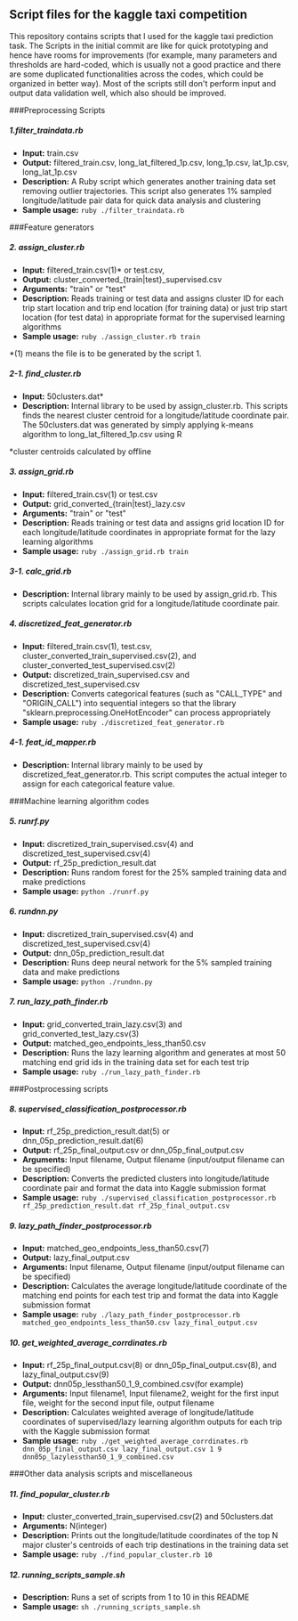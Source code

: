 ## Script files for the kaggle taxi competition

This repository contains scripts that I used for the kaggle taxi prediction task. The Scripts in the initial commit are like for quick prototyping and hence have rooms for improvements (for example, many parameters and thresholds are hard-coded, which is usually not a good practice and there are some duplicated functionalities across the codes, which could be organized in better way).
Most of the scripts still don't perform input and output data validation well, which also should be improved.

###Preprocessing Scripts

##### *1.filter_traindata.rb*
- **Input:** train.csv
- **Output:** filtered_train.csv, long_lat_filtered_1p.csv, long_1p.csv, lat_1p.csv, long_lat_1p.csv
- **Description:** A Ruby script which generates another training data set removing outlier trajectories.
This script also generates 1% sampled longitude/latitude pair data for quick data analysis and clustering
- **Sample usage:** `ruby ./filter_traindata.rb`

###Feature generators

##### *2. assign_cluster.rb*
- **Input:** filtered_train.csv(1)* or test.csv,
- **Output:** cluster_converted_{train|test}_supervised.csv
- **Arguments:** "train" or "test"
- **Description:** Reads training or test data and assigns cluster ID for each trip start location and trip end location (for training data) or just trip start location (for test data) in appropriate format for the supervised learning algorithms
- **Sample usage:** `ruby ./assign_cluster.rb train`

*(1) means the file is to be generated by the script 1.

##### *2-1. find_cluster.rb*
- **Input:** 50clusters.dat*
- **Description:** Internal library to be used by assign_cluster.rb. This scripts finds the nearest cluster centroid for a longitude/latitude coordinate pair.
The 50clusters.dat was generated by simply applying k-means algorithm to long_lat_filtered_1p.csv using R

*cluster centroids calculated by offline

##### *3. assign_grid.rb*
- **Input:** filtered_train.csv(1) or test.csv
- **Output:** grid_converted_{train|test}_lazy.csv
- **Arguments:** "train" or "test"
- **Description:** Reads training or test data and assigns grid location ID for each longitude/latitude coordinates in appropriate format for the lazy learning algorithms
- **Sample usage:** `ruby ./assign_grid.rb train`

##### *3-1. calc_grid.rb*
- **Description:** Internal library mainly to be used by assign_grid.rb. This scripts calculates location grid for a longitude/latitude coordinate pair.

##### *4. discretized_feat_generator.rb*
- **Input:** filtered_train.csv(1), test.csv, cluster_converted_train_supervised.csv(2), and cluster_converted_test_supervised.csv(2)
- **Output:** discretized_train_supervised.csv and discretized_test_supervised.csv
- **Description:** Converts categorical features (such as "CALL_TYPE" and "ORIGIN_CALL") into sequential integers so that the library "sklearn.preprocessing.OneHotEncoder" can process appropriately
- **Sample usage:** `ruby ./discretized_feat_generator.rb`

##### *4-1. feat_id_mapper.rb*
- **Description:** Internal library mainly to be used by discretized_feat_generator.rb. This script computes the actual integer to assign for each categorical feature value.

###Machine learning algorithm codes
##### *5. runrf.py*
- **Input:** discretized_train_supervised.csv(4) and discretized_test_supervised.csv(4)
- **Output:** rf_25p_prediction_result.dat
- **Description:** Runs random forest for the 25% sampled training data and make predictions
- **Sample usage:** `python ./runrf.py`

##### *6. rundnn.py*
- **Input:** discretized_train_supervised.csv(4) and discretized_test_supervised.csv(4)
- **Output:** dnn_05p_prediction_result.dat
- **Description:** Runs deep neural network for the 5% sampled training data and make predictions
- **Sample usage:** `python ./rundnn.py`

##### *7. run_lazy_path_finder.rb*
- **Input:** grid_converted_train_lazy.csv(3) and grid_converted_test_lazy.csv(3)
- **Output:** matched_geo_endpoints_less_than50.csv
- **Description:** Runs the lazy learning algorithm and generates at most 50 matching end grid ids in the training data set for each test trip
- **Sample usage:** `ruby ./run_lazy_path_finder.rb`

###Postprocessing scripts

##### *8. supervised_classification_postprocessor.rb*
- **Input:** rf_25p_prediction_result.dat(5) or dnn_05p_prediction_result.dat(6)
- **Output:** rf_25p_final_output.csv or dnn_05p_final_output.csv
- **Arguments:** Input filename, Output filename (input/output filename can be specified)
- **Description:** Converts the predicted clusters into longitude/latitude coordinate pair and format the data into Kaggle submission format
- **Sample usage:** `ruby ./supervised_classification_postprocessor.rb rf_25p_prediction_result.dat rf_25p_final_output.csv`

##### *9. lazy_path_finder_postprocessor.rb*
- **Input:** matched_geo_endpoints_less_than50.csv(7)
- **Output:** lazy_final_output.csv
- **Arguments:** Input filename, Output filename (input/output filename can be specified)
- **Description:** Calculates the average longitude/latitude coordinate of the matching end points for each test trip and format the data into Kaggle submission format
- **Sample usage:** `ruby ./lazy_path_finder_postprocessor.rb matched_geo_endpoints_less_than50.csv lazy_final_output.csv`

##### *10. get_weighted_average_corrdinates.rb*
- **Input:** rf_25p_final_output.csv(8) or dnn_05p_final_output.csv(8), and lazy_final_output.csv(9)
- **Output:** dnn05p_lessthan50_1_9_combined.csv(for example)
- **Arguments:** Input filename1, Input filename2, weight for the first input file, weight for the second input file, output filename
- **Description:** Calculates weighted average of longitude/latitude coordinates of supervised/lazy learning algorithm outputs for each trip with the Kaggle submission format
- **Sample usage:** `ruby ./get_weighted_average_corrdinates.rb dnn_05p_final_output.csv lazy_final_output.csv 1 9 dnn05p_lazylessthan50_1_9_combined.csv`

###Other data analysis scripts and miscellaneous

##### *11. find_popular_cluster.rb*
- **Input:** cluster_converted_train_supervised.csv(2) and 50clusters.dat
- **Arguments:** N(integer)
- **Description:** Prints out the longitude/latitude coordinates of the top N major cluster's centroids of each trip destinations in the training data set
- **Sample usage:** `ruby ./find_popular_cluster.rb 10`

##### *12. running_scripts_sample.sh*
- **Description:** Runs a set of scripts from 1 to 10 in this README
- **Sample usage:** `sh ./running_scripts_sample.sh`
